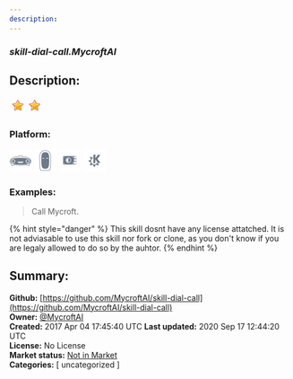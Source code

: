 ```yaml
---
description: 
---
```


### _skill-dial-call.MycroftAI_  
## Description:  
  
  
![](../.gitbook/assets/star.png)![](../.gitbook/assets/star.png)  
  
### Platform:  
 ![Mark I](../.gitbook/assets/mark-1-icon.png)  ![Mark II](../.gitbook/assets/mark-2-icon.png)  ![Picroft](../.gitbook/assets/picroft-icon.png)  ![plasmoid](../.gitbook/assets/kde.png)   
### Examples:  
> Call Mycroft.  
  
{% hint style="danger" %}
This skill dosnt have any license attatched. It is not adviasable to use this skill nor fork or clone, as you don't know if you are legaly allowed to do so by the auhtor.
{% endhint %}
  
## Summary:  
**Github:** [https://github.com/MycroftAI/skill-dial-call](https://github.com/MycroftAI/skill-dial-call)  
**Owner:** [@MycroftAI](https://github.com/MycroftAI)  
**Created:** 2017 Apr 04 17:45:40 UTC  **Last updated:** 2020 Sep 17 12:44:20 UTC  
**License:** No License  
**Market status:** [Not in Market](https://market.mycroft.ai/skill/)  
**Categories:** [ uncategorized ]   

